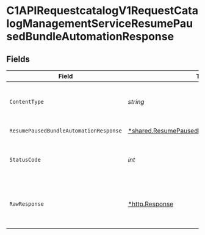 # C1APIRequestcatalogV1RequestCatalogManagementServiceResumePausedBundleAutomationResponse


## Fields

| Field                                                                                                              | Type                                                                                                               | Required                                                                                                           | Description                                                                                                        |
| ------------------------------------------------------------------------------------------------------------------ | ------------------------------------------------------------------------------------------------------------------ | ------------------------------------------------------------------------------------------------------------------ | ------------------------------------------------------------------------------------------------------------------ |
| `ContentType`                                                                                                      | *string*                                                                                                           | :heavy_check_mark:                                                                                                 | HTTP response content type for this operation                                                                      |
| `ResumePausedBundleAutomationResponse`                                                                             | [*shared.ResumePausedBundleAutomationResponse](../../../pkg/models/shared/resumepausedbundleautomationresponse.md) | :heavy_minus_sign:                                                                                                 | Successful response                                                                                                |
| `StatusCode`                                                                                                       | *int*                                                                                                              | :heavy_check_mark:                                                                                                 | HTTP response status code for this operation                                                                       |
| `RawResponse`                                                                                                      | [*http.Response](https://pkg.go.dev/net/http#Response)                                                             | :heavy_check_mark:                                                                                                 | Raw HTTP response; suitable for custom response parsing                                                            |
